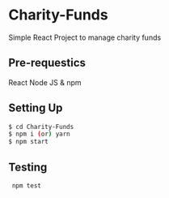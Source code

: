 # Charity-Funds
Simple React Project to manage charity funds

## Pre-requestics
React
Node JS & npm 

## Setting Up
 ```sh
$ cd Charity-Funds
$ npm i (or) yarn
$ npm start
```
 
## Testing
```sh
 npm test
```
